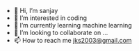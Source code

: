 - 👋 Hi, I’m sanjay
- 👀 I’m interested in coding
- 🌱 I’m currently learning machine learning
- 💞️ I’m looking to collaborate on ...
- 📫 How to reach me jks2003@gmail.com

<!---
jks292003/jks292003 is a ✨ special ✨ repository because its `README.md` (this file) appears on your GitHub profile.
You can click the Preview link to take a look at your changes.
--->
